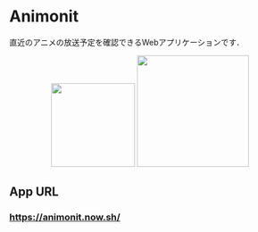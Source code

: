 # Animonit
直近のアニメの放送予定を確認できるWebアプリケーションです．

<p align="center">
<img src="https://user-images.githubusercontent.com/43176456/73710257-d7154680-4746-11ea-8ec5-53d4a58f423f.png" width="150px">
<a> </a>
<img src="https://user-images.githubusercontent.com/43176456/73710243-cfee3880-4746-11ea-8c0e-eb29d4514000.png" width="200px">
</p>

##  App URL
### **https://animonit.now.sh/**
